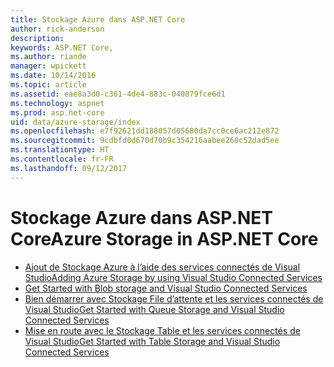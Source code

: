 ```yaml
---
title: Stockage Azure dans ASP.NET Core
author: rick-anderson
description: 
keywords: ASP.NET Core,
ms.author: riande
manager: wpickett
ms.date: 10/14/2016
ms.topic: article
ms.assetid: eae8a3d0-c361-4de4-883c-040879fce6d1
ms.technology: aspnet
ms.prod: asp.net-core
uid: data/azure-storage/index
ms.openlocfilehash: e7f92621dd188057d05680da7cc0ce6ac212e872
ms.sourcegitcommit: 9cdbfd0d670d70b9c354216aabee260c52dad5ee
ms.translationtype: HT
ms.contentlocale: fr-FR
ms.lasthandoff: 09/12/2017
---
```

# <a name="azure-storage-in-aspnet-core"></a><span data-ttu-id="9ddfb-103">Stockage Azure dans ASP.NET Core</span><span class="sxs-lookup"><span data-stu-id="9ddfb-103">Azure Storage in ASP.NET Core</span></span> 

* [<span data-ttu-id="9ddfb-104">Ajout de Stockage Azure à l’aide des services connectés de Visual Studio</span><span class="sxs-lookup"><span data-stu-id="9ddfb-104">Adding Azure Storage by using Visual Studio Connected Services</span></span>](https://azure.microsoft.com/documentation/articles/vs-azure-tools-connected-services-storage/)
* [<span data-ttu-id="9ddfb-105"></span><span class="sxs-lookup"><span data-stu-id="9ddfb-105">Get Started with Blob storage and Visual Studio Connected Services</span></span>](https://azure.microsoft.com/documentation/articles/vs-storage-aspnet5-getting-started-blobs/)
* [<span data-ttu-id="9ddfb-106">Bien démarrer avec Stockage File d’attente et les services connectés de Visual Studio</span><span class="sxs-lookup"><span data-stu-id="9ddfb-106">Get Started with Queue Storage and Visual Studio Connected Services</span></span>](https://azure.microsoft.com/documentation/articles/vs-storage-aspnet5-getting-started-queues/)
* [<span data-ttu-id="9ddfb-107">Mise en route avec le Stockage Table et les services connectés de Visual Studio</span><span class="sxs-lookup"><span data-stu-id="9ddfb-107">Get Started with Table Storage and Visual Studio Connected Services</span></span>](https://azure.microsoft.com/documentation/articles/vs-storage-aspnet5-getting-started-tables/)
